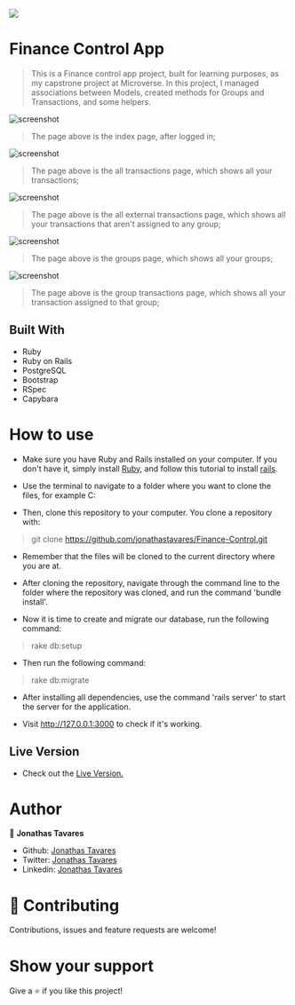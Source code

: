 ![](https://img.shields.io/badge/Microverse-blueviolet)

# Finance Control App

> This is a Finance control app project, built for learning purposes, as my capstrone project at Microverse.
> In this project, I managed associations between Models, created methods for Groups and Transactions, and some helpers.

![screenshot](/screenshot.jpg)

> The page above is the index page, after logged in;

![screenshot](/screenshot2.jpg)

> The page above is the all transactions page, which shows all your transactions;

![screenshot](/screenshot3.jpg)

> The page above is the all external transactions page, which shows all your transactions that aren't assigned to any group;

![screenshot](/screenshot4.jpg)

> The page above is the groups page, which shows all your groups;

![screenshot](/screenshot5.jpg)

> The page above is the group transactions page, which shows all your transaction assigned to that group;

## Built With

- Ruby
- Ruby on Rails
- PostgreSQL
- Bootstrap
- RSpec
- Capybara

# How to use

- Make sure you have Ruby and Rails installed on your computer. If you don't have it, simply install [Ruby](https://www.ruby-lang.org/pt/documentation/installation/), and follow this tutorial to install [rails](https://gorails.com/setup/ubuntu/20.10).

- Use the terminal to navigate to a folder where you want to clone the files, for example C:

- Then, clone this repository to your computer. You clone a repository with:

> git clone https://github.com/jonathastavares/Finance-Control.git

- Remember that the files will be cloned to the current directory where you are at.

- After cloning the repository, navigate through the command line to the folder where the repository was cloned, and run the command 'bundle install'.

- Now it is time to create and migrate our database, run the following command:

> rake db:setup

- Then run the following command:

> rake db:migrate

- After installing all dependencies, use the command 'rails server' to start the server for the application.

- Visit http://127.0.0.1:3000 to check if it's working.

## Live Version

- Check out the [Live Version.](https://finance-control-jonathas.herokuapp.com/)

# Author

👤 **Jonathas Tavares**

- Github: [Jonathas Tavares](https://github.com/jonathastavares)
- Twitter: [Jonathas Tavares](https://twitter.com/jhstavares)
- Linkedin: [Jonathas Tavares](https://www.linkedin.com/in/jonathas-tavares-24b8bba3/)

# 🤝 Contributing

Contributions, issues and feature requests are welcome!

# Show your support

Give a ⭐️ if you like this project!
